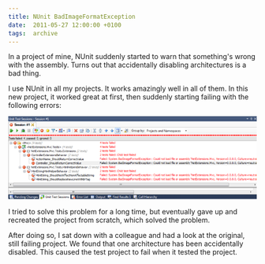 ```yaml
---
title: NUnit BadImageFormatException
date:  2011-05-27 12:00:00 +0100
tags:  archive
---
```


In a project of mine, NUnit suddenly started to warn that something's wrong with
the assembly. Turns out that accidentally disabling architectures is a bad thing.

I use NUnit in all my projects. It works amazingly well in all of them. In this
new project, it worked great at first, then suddenly starting failing with the
following errors:

![BadImageFormatException](/assets/blog/11/0527.png)

I tried to solve this problem for a long time, but eventually gave up and recreated
the project from scratch, which solved the problem.

After doing so, I sat down with a colleague and had a look at the original, still
failing project. We found that one architecture has been accidentally disabled. This
caused the test project to fail when it tested the project.